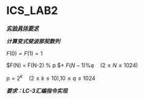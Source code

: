 # ICS_LAB2

***[实验具体要求](https://ics.liuly.moe/labs/lab2.html)***

***计算变式斐波那契数列***

$F(0) = F(1) = 1$

$F(N) = F(N-2) \% p $+
$F(N-1) \% q \quad (2 \leq N \leq 1024)$

$p = 2^{k} \quad (2 \leq k \leq 10)$,$10\leq q \leq 1024$

***要求：LC-3汇编指令实现***

